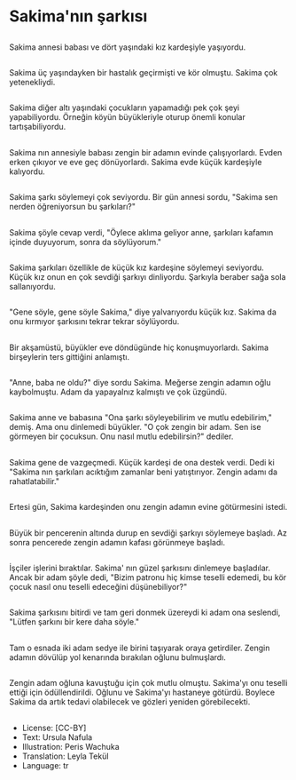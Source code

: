 # Sakima'nın şarkısı

##
Sakima annesi babası ve dört yaşındaki kız kardeşiyle yaşıyordu.

##
Sakima üç yaşındayken bir hastalık geçirmişti ve kör olmuştu. Sakima çok yetenekliydi.

##
Sakima diğer altı yaşındaki çocukların yapamadığı pek çok şeyi yapabiliyordu. Örneğin köyün büyükleriyle oturup önemli konular tartışabiliyordu.

##
Sakima nın annesiyle babası zengin bir adamın evinde çalışıyorlardı. Evden erken çıkıyor ve eve geç dönüyorlardı. Sakima evde küçük kardeşiyle kalıyordu.

##
Sakima şarkı söylemeyi çok seviyordu. Bir gün annesi sordu, "Sakima sen nerden öğreniyorsun bu şarkıları?"

##
Sakima şöyle cevap verdi, "Öylece aklıma geliyor anne, şarkıları kafamın içinde duyuyorum, sonra da söylüyorum."

##
Sakima şarkıları özellikle de küçük kız kardeşine söylemeyi seviyordu. Küçük kız onun en çok sevdiği şarkıyı dinliyordu. Şarkıyla beraber sağa sola sallanıyordu.

##
"Gene söyle, gene söyle Sakima," diye yalvarıyordu küçük kız. Sakima da onu kırmıyor şarkısını tekrar tekrar söylüyordu.

##
Bir akşamüstü, büyükler eve döndügünde hiç konuşmuyorlardı. Sakima birşeylerin ters gittiğini anlamıştı.

##
"Anne, baba ne oldu?" diye sordu Sakima. Meğerse zengin adamın oğlu kaybolmuştu. Adam da yapayalnız kalmıştı ve çok üzgündü.

##
Sakima anne ve babasına "Ona şarkı söyleyebilirim ve mutlu edebilirim," demiş. Ama onu dinlemedi büyükler. "O çok zengin bir adam. Sen ise görmeyen bir çocuksun. Onu nasıl mutlu edebilirsin?" dediler.

##
Sakima gene de vazgeçmedi. Küçük kardeşi de ona destek verdi. Dedi ki "Sakima nın şarkıları acıktığım zamanlar beni yatıştırıyor. Zengin adamı da rahatlatabilir."

##
Ertesi gün, Sakima kardeşinden onu zengin adamın evine götürmesini istedi.

##
Büyük bir pencerenin altında durup en sevdiği şarkıyı söylemeye başladı. Az sonra pencerede zengin adamın kafası görünmeye başladı.

##
İşçiler işlerini bıraktılar. Sakima' nın güzel şarkısını dinlemeye başladılar. Ancak bir adam şöyle dedi, "Bizim patronu hiç kimse teselli edemedi, bu kör çocuk nasıl onu teselli edeceğini düşünebiliyor?"

##
Sakima şarkısını bitirdi ve tam geri donmek üzereydi ki adam ona seslendi, "Lütfen şarkını bir kere daha söyle."

##
Tam o esnada iki adam sedye ile birini taşıyarak oraya getirdiler. Zengin adamın dövülüp yol kenarında bırakılan oğlunu bulmuşlardı.

##
Zengin adam oğluna kavuştuğu için çok mutlu olmuştu. Sakima'yı onu teselli ettiği için ödüllendirildi. Oğlunu ve Sakima'yı hastaneye götürdü. Boylece Sakima da artık tedavi olabilecek ve gözleri yeniden görebilecekti.


##
* License: [CC-BY]
* Text: Ursula Nafula
* Illustration: Peris Wachuka
* Translation: Leyla Tekül
* Language: tr
